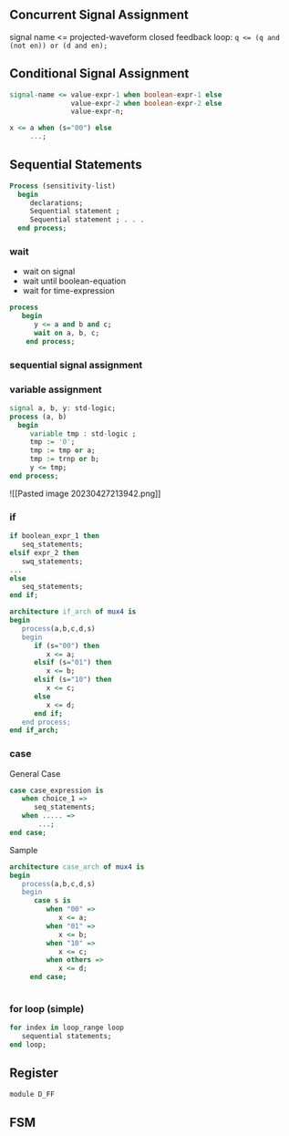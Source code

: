 ## Concurrent Signal Assignment
signal name <= projected-waveform
closed feedback loop: `q <= (q and (not en)) or (d and en);`
## Conditional Signal Assignment
```vhdl
signal-name <= value-expr-1 when boolean-expr-1 else
               value-expr-2 when boolean-expr-2 else
               value-expr-n;

x <= a when (s="00") else
     ...;
```
## Sequential Statements
```vhdl
Process (sensitivity-list)
  begin
     declarations;
     Sequential statement ;
     Sequential statement ; . . .
  end process;
```
### wait 
- wait on signal
- wait until boolean-equation
- wait for time-expression
```vhdl
process
   begin
      y <= a and b and c;
      wait on a, b, c;
    end process;
```
### sequential signal assignment

### variable assignment
```vhdl
signal a, b, y: std-logic;
process (a, b)
  begin
     variable tmp : std-logic ;
     tmp := '0';
     tmp := tmp or a;
     tmp := trnp or b;
     y <= tmp;
end process;
```
![[Pasted image 20230427213942.png]]
### if
```vhdl
if boolean_expr_1 then
   seq_statements;
elsif expr_2 then
   swq_statements;
...
else 
   seq_statements;
end if;
```

```vhdl
architecture if_arch of mux4 is
begin
   process(a,b,c,d,s)
   begin
      if (s="00") then 
         x <= a;
      elsif (s="01") then
         x <= b;
      elsif (s="10") then
         x <= c;
      else 
         x <= d;
      end if;
   end process;
end if_arch;
```
### case
General Case
```vhdl
case case_expression is 
   when choice_1 =>
      seq_statements;
   when ..... =>
	   ...;
end case;
```
Sample
```vhdl
architecture case_arch of mux4 is
begin
   process(a,b,c,d,s)
   begin
      case s is
         when "00" =>
            x <= a;
         when "01" =>
            x <= b;
         when "10" =>
            x <= c;
         when others =>
            x <= d;
     end case;
     
```
### for loop (simple)
```vhdl
for index in loop_range loop
   sequential statements;
end loop;
```
## Register
```vhdl
module D_FF

```
## FSM

